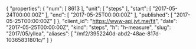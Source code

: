 {
  "properties": {
    "num": [
      8613
    ],
    "unit": [
      "steps"
    ],
    "start": [
      "2017-05-24T00:00:00Z"
    ],
    "end": [
      "2017-05-25T00:00:00Z"
    ],
    "published": [
      "2017-05-25T00:00:00Z"
    ]
  },
  "client_id": "https://www-api.jvt.me/fit",
  "date": "2017-05-25T00:00:00Z",
  "kind": "steps",
  "h": "h-measure",
  "slug": "2017/05/yllea",
  "aliases": [
    "/mf2/3952240d-abd2-48ae-817d-10365831801c/"
  ]
}
